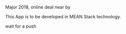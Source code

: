 Major 2018, online deal near by

This App is to be developed in MEAN Stack technology.

wait for a push